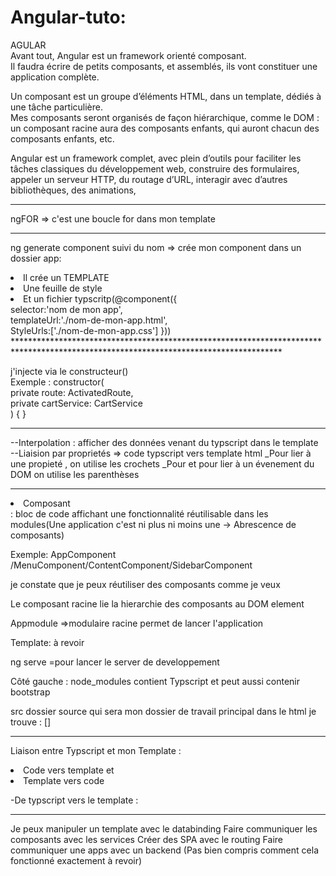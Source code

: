 ﻿# Angular-tuto:
AGULAR <br>
Avant tout, Angular est un framework orienté composant.<br> Il faudra écrire de petits composants, et assemblés, ils vont constituer une application complète.

 Un composant est un groupe d’éléments HTML, dans un template, dédiés à une tâche particulière.  
 Mes composants seront organisés de façon hiérarchique, comme le DOM : un composant racine aura des composants enfants, qui auront chacun des composants enfants, etc. 

 Angular est un framework complet, avec plein d’outils pour faciliter les tâches classiques du développement web, construire des formulaires, appeler un serveur HTTP, du routage d’URL, interagir avec d’autres bibliothèques, des animations,  
 
 ******************************************************************************
ngFOR => c'est une boucle for dans mon template

***********************************************************************************

ng generate component suivi du nom =>   crée mon component dans un dossier app:
<li>Il crée un TEMPLATE</li>
<li>Une feuille de style </li>
<li>Et un fichier typscritp(@component({ <br>
    selector:'nom de mon app',<br>
    templateUrl:'./nom-de-mon-app.html', <br>
    StyleUrls:['./nom-de-mon-app.css']
})) </li>
*************************************************************************************************************************************

j'injecte via le  constructeur()<br>
Exemple : constructor(<br>
    private route: ActivatedRoute,<br>
    private cartService: CartService <br>
  ) { }<br>
**********************************************************************************************************************************************************************
--Interpolation : afficher des données venant du typscript dans le template <br>
--Liaision par proprietés => code typscript  vers  template html
_Pour lier à une propieté , on utilise les crochets
_Pour et pour lier à un évenement du DOM on utilise les parenthèses


**********************************************************************************************************************************************************************
<li>Composant</li> : bloc de code affichant une fonctionnalité réutilisable dans les modules(Une application c'est ni plus ni moins une -> Abrescence de composants)<br>

Exemple: AppComponent /MenuComponent/ContentComponent/SidebarComponent<br>

je constate que je peux réutiliser des composants comme je veux<br>

Le composant racine lie la hierarchie des composants au DOM element

Appmodule =>modulaire racine permet de lancer l'application


Template: à revoir  

ng serve =pour lancer le server de developpement 

Côté gauche : node_modules contient Typscript et peut aussi contenir bootstrap

src dossier source qui sera mon dossier de travail principal 
dans le html je trouve :  [<app-root></app-root>]
**************************************************************************************************************************************************************************

Liaison entre Typscript et mon Template :

<li>Code vers template et </li>
<li>Template vers code</li>

-De typscript vers le template :

****************************************************************************
Je peux manipuler un template avec le databinding
Faire communiquer les composants avec les services
Créer des SPA avec le routing
Faire communiquer une apps avec un backend (Pas bien compris comment cela fonctionné exactement  à revoir)





